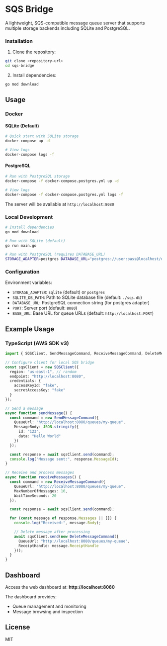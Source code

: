 # SQS Bridge

A lightweight, SQS-compatible message queue server that supports multiple storage backends including SQLite and PostgreSQL.

### Installation

1. Clone the repository:
```bash
git clone <repository-url>
cd sqs-bridge
```

2. Install dependencies:
```bash
go mod download
```

## Usage

### Docker

#### SQLite (Default)
```bash
# Quick start with SQLite storage
docker-compose up -d

# View logs
docker-compose logs -f
```

#### PostgreSQL
```bash
# Run with PostgreSQL storage
docker-compose -f docker-compose.postgres.yml up -d

# View logs
docker-compose -f docker-compose.postgres.yml logs -f
```

The server will be available at `http://localhost:8080`

### Local Development

```bash
# Install dependencies
go mod download

# Run with SQLite (default)
go run main.go

# Run with PostgreSQL (requires DATABASE_URL)
STORAGE_ADAPTER=postgres DATABASE_URL="postgres://user:pass@localhost/db" go run main.go
```

### Configuration

Environment variables:
- `STORAGE_ADAPTER`: `sqlite` (default) or `postgres`
- `SQLITE_DB_PATH`: Path to SQLite database file (default: `./sqs.db`)
- `DATABASE_URL`: PostgreSQL connection string (for postgres adapter)
- `PORT`: Server port (default: `8080`)
- `BASE_URL`: Base URL for queue URLs (default: `http://localhost:PORT`)

## Example Usage

### TypeScript (AWS SDK v3)

```typescript
import { SQSClient, SendMessageCommand, ReceiveMessageCommand, DeleteMessageCommand } from "@aws-sdk/client-sqs";

// Configure client for local SQS bridge
const sqsClient = new SQSClient({
  region: "us-east-1", // random
  endpoint: "http://localhost:8080",
  credentials: {
    accessKeyId: "fake",
    secretAccessKey: "fake"
  }
});

// Send a message
async function sendMessage() {
  const command = new SendMessageCommand({
    QueueUrl: "http://localhost:8080/queues/my-queue",
    MessageBody: JSON.stringify({
      id: "123",
      data: "Hello World"
    })
  });

  const response = await sqsClient.send(command);
  console.log("Message sent:", response.MessageId);
}

// Receive and process messages
async function receiveMessages() {
  const command = new ReceiveMessageCommand({
    QueueUrl: "http://localhost:8080/queues/my-queue",
    MaxNumberOfMessages: 10,
    WaitTimeSeconds: 20
  });

  const response = await sqsClient.send(command);

  for (const message of response.Messages || []) {
    console.log("Received:", message.Body);

    // Delete message after processing
    await sqsClient.send(new DeleteMessageCommand({
      QueueUrl: "http://localhost:8080/queues/my-queue",
      ReceiptHandle: message.ReceiptHandle
    }));
  }
}
```

## Dashboard

Access the web dashboard at: **http://localhost:8080**

The dashboard provides:
- Queue management and monitoring
- Message browsing and inspection


## License

MIT